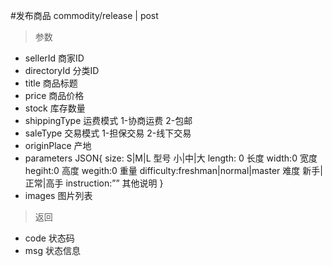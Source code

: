 #发布商品
commodity/release | post
> 参数  
* sellerId 商家ID
* directoryId 分类ID
* title 商品标题
* price 商品价格
* stock 库存数量
* shippingType 运费模式 1-协商运费 2-包邮
* saleType 交易模式 1-担保交易 2-线下交易
* originPlace 产地
* parameters JSON{ size: S|M|L 型号 小|中|大  length: 0 长度 width:0 宽度 hegiht:0 高度 wegith:0 重量
                   difficulty:freshman|normal|master 难度 新手|正常|高手 instruction:”” 其他说明
                  }
* images 图片列表

> 返回  
* code 状态码
* msg 状态信息

